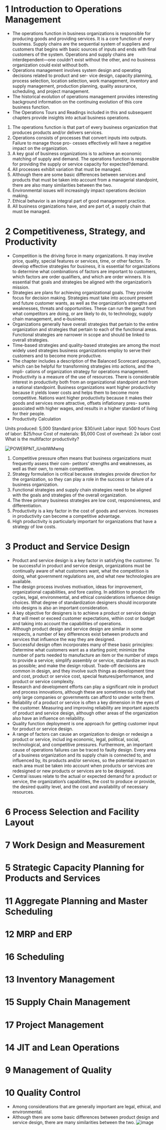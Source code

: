# 1 Introduction to Operations Management
* The operations function in business organizations is responsible for producing goods and providing services. It is a core function of every business. Supply chains are the sequential system of suppliers and customers that begins with basic sources of inputs and ends with final customers of the system. Operations and supply chains are interdependent—one couldn’t exist without the other, and no business organization could exist without both.
* Operations management involves system design and operating decisions related to product and ser- vice design, capacity planning, process selection, location selection, work management, inventory and supply management, production planning, quality assurance, scheduling, and project management.
* The historical evolution of operations management provides interesting background information on the continuing evolution of this core business function.
* The Operations Tours and Readings included in this and subsequent chapters provide insights into actual business operations.
1. The operations function is that part of every business organization that produces products and/or delivers services.
2. Operations consists of processes that convert inputs into outputs. Failure to manage those pro- cesses effectively will have a negative impact on the organization.
3. A key goal of business organizations is to achieve an economic matching of supply and demand. The operations function is responsible for providing the supply or service capacity for expected?demand.
4. All processes exhibit variation that must be managed.
5. Although there are some basic differences between services and products that must be taken into account from a managerial standpoint, there are also many similarities between the two.
6. Environmental issues will increasingly impact operations decision making.
7. Ethical behavior is an integral part of good management practice.
8. All business organizations have, and are part of, a supply chain that must be managed.

# 2 Competitiveness, Strategy, and Productivity
* Competition is the driving force in many organizations. It may involve price, quality, special features or services, time, or other factors. To develop effective strategies for business, it is essential for organizations to determine what combinations of factors are important to customers, which factors are order qualifiers, and which are order winners. It is essential that goals and strategies be aligned with the organization’s mission.
* Strategies are plans for achieving organizational goals. They provide focus for decision making. Strategies must take into account present and future customer wants, as well as the organization’s strengths and weaknesses, threats and opportunities. These can run the gamut from what competitors are doing, or are likely to do, to technology, supply chain management, and e-business.
* Organizations generally have overall strategies that pertain to the entire organization and strategies that pertain to each of the functional areas. Functional strategies are narrower in scope and should be linked to overall strategies.
* Time-based strategies and quality-based strategies are among the most widely used strategies business organizations employ to serve their customers and to become more productive.
* The chapter includes a description of the Balanced Scorecard approach, which can be helpful for transforming strategies into actions, and the impli- cations of organization strategy for operations management.
* Productivity is a measure of the use of resources. There is considerable interest in productivity both from an organizational standpoint and from a national standpoint. Business organizations want higher productivity because it yields lower costs and helps them to become more competitive. Nations want higher productivity because it makes their goods and services more attractive, offsets inflationary pres- sures associated with higher wages, and results in a higher standard of living for their people.
* Productivity Calculation

Units produced: 	5,000 
Standard price:	$30/unit
Labor input:  	500 hours
Cost of labor:	$25/hour
Cost of materials: 	$5,000
Cost of overhead: 	2x labor cost
What is the multifactor productivity?

![POWERPNT_iUnblWMwng](https://github.com/user-attachments/assets/beec69c8-3c39-4174-ba3c-e713e775cf5f)



1.  Competitive pressure often means that business organizations must frequently assess their com- petitors’ strengths and weaknesses, as well as their own, to remain competitive.
2.  Strategy formulation is critical because strategies provide direction for the organization, so they can play a role in the success or failure of a business organization.
3.  Functional strategies and supply chain strategies need to be aligned with the goals and strategies of the overall organization.
4.  The three primary business strategies are low cost, responsiveness, and differentiation.
5.  Productivity is a key factor in the cost of goods and services. Increases in productivity can become a competitive advantage.
6.  High productivity is particularly important for organizations that have a strategy of low costs.

# 3 Product and Service Design

  *  Product and service design is a key factor in satisfying the customer. To be successful in product and service design, organizations must be continually aware of what customers want, what the competition is doing, what government regulations are, and what new technologies are available.
  *  The design process involves motivation, ideas for improvement, organizational capabilities, and fore casting. In addition to product life cycles, legal, environmental, and ethical considerations influence design choices. What degree of standardization designers should incorporate into designs is also an important consideration.
  *  A key objective for designers is to achieve a product or service design that will meet or exceed customer expectations, within cost or budget and taking into account the capabilities of operations.
  *  Although product design and service design are similar in some respects, a number of key differences exist between products and services that influence the way they are designed.
  *  Successful design often incorporates many of these basic principles: Determine what customers want as a starting point; minimize the number of parts needed to manufacture an item or the number of steps to provide a service; simplify assembly or service, standardize as much as possible; and make the design robust. Trade-off decisions are common in design, and they involve such things as development time and cost, product or service cost, special features/performance, and product or service complexity.
  *  Research and development efforts can play a significant role in product and process innovations, although these are sometimes so costly that only large companies or governments can afford to under write them.
  *  Reliability of a product or service is often a key dimension in the eyes of the customer. Measuring and improving reliability are important aspects of product and service design, although other areas of the organization also have an influence on reliability.
  *  Quality function deployment is one approach for getting customer input for product or service design.
  *  A range of factors can cause an organization to design or redesign a product or service, includ ing economic, legal, political, social, technological, and competitive pressures. Furthermore, an important cause of operations failures can be traced to faulty design. Every area of a business organization and its supply chain is connected to, and influenced by, its products and/or services, so the potential impact on each area must be taken into account when products or services are redesigned or new products or services are to be designed.
  *  Central issues relate to the actual or expected demand for a product or service, the organization’s capabilities, the cost to produce or provide, the desired quality level, and the cost and availability of necessary resources.

# 6 Process Selection and Facility Layout


# 7 Work Design and Measurement

# 5 Strategic Capacity Planning for Products and Services

# 11 Aggregate Planning and Master Scheduling

# 12 MRP and ERP

# 16 Scheduling

# 13 Inventory Management

# 15 Supply Chain Management

# 17 Project Management

# 14 JIT and Lean Operations

# 9 Management of Quality

# 10 Quality Control



  *  Among considerations that are generally important are legal, ethical, and environmental.
  *  Although there are some basic differences between product design and service design, there are many similarities between the two.
![image](https://github.com/user-attachments/assets/40a8079a-0078-4842-b8aa-f054687f5c86)

